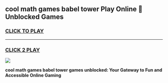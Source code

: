 
## cool math games babel tower Play Online 👋 Unblocked Games
<h3>
<a href="https://news.freeplayer.one?title=cool_math_games_babel_tower&ref=17CMG">CLICK TO PLAY</a></h3>
<hr>

<h3>
<a href="https://news.freeplayer.one?title=cool_math_games_babel_tower&ref=17CMG">CLICK 2 PLAY</a>
  
</h3>

<a href="https://news.freeplayer.one?title=cool_math_games_babel_tower&ref=17CMG/"><img src="https://clearcache.store/games.png"></a>


**cool math games babel tower games unblocked: Your Gateway to Fun and Accessible Online Gaming**
